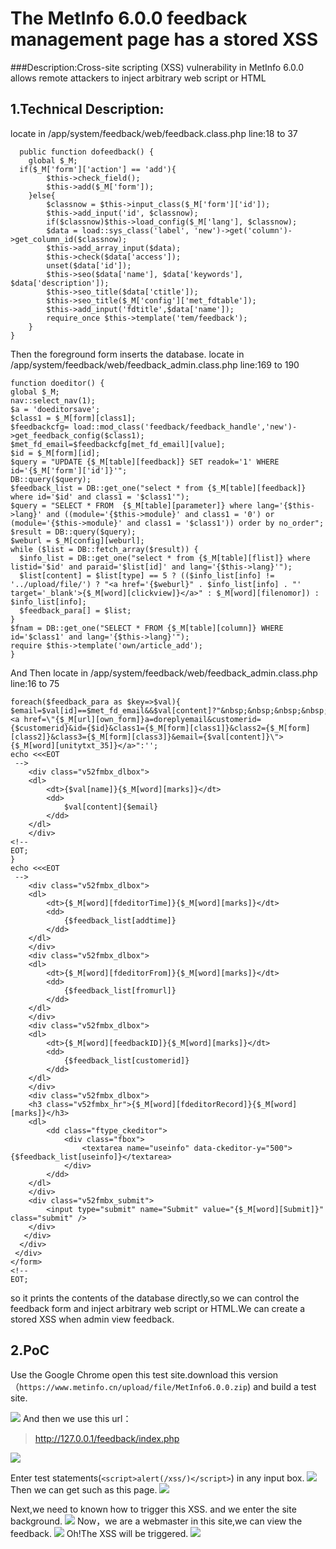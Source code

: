 # The MetInfo 6.0.0 feedback management page has a stored XSS #

###Description:Cross-site scripting (XSS) vulnerability in MetInfo 6.0.0 allows remote attackers to inject arbitrary web script or HTML

## 1.Technical Description: ##

locate in /app/system/feedback/web/feedback.class.php line:18 to 37

	  public function dofeedback() {
		global $_M;
      if($_M['form']['action'] == 'add'){
			$this->check_field();
			$this->add($_M['form']);
		}else{
			$classnow = $this->input_class($_M['form']['id']);
			$this->add_input('id', $classnow);
			if($classnow)$this->load_config($_M['lang'], $classnow);
			$data = load::sys_class('label', 'new')->get('column')->get_column_id($classnow);
			$this->add_array_input($data);
			$this->check($data['access']);
			unset($data['id']);
			$this->seo($data['name'], $data['keywords'], $data['description']);
			$this->seo_title($data['ctitle']);
			$this->seo_title($_M['config']['met_fdtable']);
			$this->add_input('fdtitle',$data['name']);
			require_once $this->template('tem/feedback');
		}
	}

Then the foreground form inserts the database.
locate in /app/system/feedback/web/feedback_admin.class.php line:169 to 190

	function doeditor() {
    global $_M;
    nav::select_nav(1);
    $a = 'doeditorsave';
    $class1 = $_M[form][class1];
	$feedbackcfg= load::mod_class('feedback/feedback_handle','new')->get_feedback_config($class1);
    $met_fd_email=$feedbackcfg[met_fd_email][value];
    $id = $_M[form][id];
    $query = "UPDATE {$_M[table][feedback]} SET readok='1' WHERE id='{$_M['form']['id']}'";
    DB::query($query);
    $feedback_list = DB::get_one("select * from {$_M[table][feedback]} where id='$id' and class1 = '$class1'");
    $query = "SELECT * FROM  {$_M[table][parameter]} where lang='{$this->lang}' and ((module='{$this->module}' and class1 = '0') or (module='{$this->module}' and class1 = '$class1')) order by no_order";
    $result = DB::query($query);
    $weburl = $_M[config][weburl];
    while ($list = DB::fetch_array($result)) {
      $info_list = DB::get_one("select * from {$_M[table][flist]} where listid='$id' and paraid='$list[id]' and lang='{$this->lang}'");
      $list[content] = $list[type] == 5 ? (($info_list[info] != '../upload/file/') ? "<a href='{$weburl}" . $info_list[info] . "' target='_blank'>{$_M[word][clickview]}</a>" : $_M[word][filenomor]) : $info_list[info];
      $feedback_para[] = $list;
    }
    $fnam = DB::get_one("SELECT * FROM {$_M[table][column]} WHERE id='$class1' and lang='{$this->lang}'");
    require $this->template('own/article_add');
	}

And Then locate in /app/system/feedback/web/feedback_admin.class.php line:16 to 75

	foreach($feedback_para as $key=>$val){
    $email=$val[id]==$met_fd_email&&$val[content]?"&nbsp;&nbsp;&nbsp;&nbsp;<a href=\"{$_M[url][own_form]}a=doreplyemail&customerid={$customerid}&id={$id}&class1={$_M[form][class1]}&class2={$_M[form][class2]}&class3={$_M[form][class3]}&email={$val[content]}\">{$_M[word][unitytxt_35]}</a>":'';
    echo <<<EOT
     -->
		<div class="v52fmbx_dlbox">
		<dl>
			<dt>{$val[name]}{$_M[word][marks]}</dt>
			<dd>
				$val[content]{$email}
			</dd>
		</dl>
		</div>
    <!--
    EOT;
    }
    echo <<<EOT
     -->
		<div class="v52fmbx_dlbox">
		<dl>
			<dt>{$_M[word][fdeditorTime]}{$_M[word][marks]}</dt>
			<dd>
				{$feedback_list[addtime]}
			</dd>
		</dl>
		</div>
		<div class="v52fmbx_dlbox">
		<dl>
			<dt>{$_M[word][fdeditorFrom]}{$_M[word][marks]}</dt>
			<dd>
				{$feedback_list[fromurl]}
			</dd>
		</dl>
		</div>
		<div class="v52fmbx_dlbox">
		<dl>
			<dt>{$_M[word][feedbackID]}{$_M[word][marks]}</dt>
			<dd>
				{$feedback_list[customerid]}
			</dd>
		</dl>
		</div>
		<div class="v52fmbx_dlbox">
		<h3 class="v52fmbx_hr">{$_M[word][fdeditorRecord]}{$_M[word][marks]}</h3>
		<dl>
			<dd class="ftype_ckeditor">
				<div class="fbox">
					<textarea name="useinfo" data-ckeditor-y="500">{$feedback_list[useinfo]}</textarea>
				</div>
			</dd>
		</dl>
		</div>
		<div class="v52fmbx_submit">
			<input type="submit" name="Submit" value="{$_M[word][Submit]}" class="submit" />
		</div>
       </div>
      </div>
     </div>
    </form>
    <!--
    EOT;

so it prints the contents of the database directly,so we can control the feedback form and inject arbitrary web script or HTML.We can create a stored XSS when admin view feedback.

## 2.PoC ##

Use the Google Chrome open this test site.download this version（```https://www.metinfo.cn/upload/file/MetInfo6.0.0.zip```) and build a test site.

![](test.png)
And then we use this url：

> http://127.0.0.1/feedback/index.php


![](1.png)

Enter test statements(```<script>alert(/xss/)</script>```) in any input box.
![](0.png)
Then we can get such as this page.
![](2.png)

Next,we need to known how to trigger this XSS. and we enter the site background.
![](3.png)
Now，we are a webmaster in this site,we can view the feedback.
![](4.png)
Oh!The XSS will be triggered.
![](5.png)

